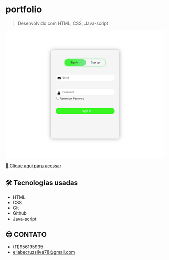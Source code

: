 # portfolio

> Desenvolvido com HTML, CSS, Java-script

![preview](./.github/preview.png)

[🔗 Clique aqui para acessar ](https://eliabesilva317.github.io/Login/)

## 🛠️ Tecnologias usadas

- HTML
- CSS
- Git
- Github
- Java-script

## 😎 CONTATO

- (11)956195935
- eliabecruzsilva78@gmail.com
